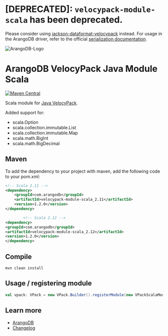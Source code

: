 # [DEPRECATED]: `velocypack-module-scala` has been deprecated.

Please consider using [jackson-dataformat-velocypack](https://github.com/arangodb/jackson-dataformat-velocypack#scala)
instead. For usage in the ArangoDB driver, refer to the
official [serialization documentation](https://www.arangodb.com/docs/stable/drivers/java-reference-serialization.html).


![ArangoDB-Logo](https://www.arangodb.com/docs/assets/arangodb_logo_2016_inverted.png)

# ArangoDB VelocyPack Java Module Scala

[![Maven Central](https://maven-badges.herokuapp.com/maven-central/com.arangodb/velocypack-module-scala/badge.svg)](https://maven-badges.herokuapp.com/maven-central/com.arangodb/velocypack-module-scala)

Scala module for [Java VelocyPack](https://github.com/arangodb/java-velocypack).

Added support for:

- scala.Option
- scala.collection.immutable.List
- scala.collection.immutable.Map
- scala.math.BigInt
- scala.math.BigDecimal

## Maven

To add the dependency to your project with maven, add the following code to your pom.xml:

```XML
<!-- Scala 2.11 -->
<dependency>
    <groupId>com.arangodb</groupId>
    <artifactId>velocypack-module-scala_2.11</artifactId>
    <version>1.2.0</version>
</dependency>

        <!-- Scala 2.12 -->
<dependency>
<groupId>com.arangodb</groupId>
<artifactId>velocypack-module-scala_2.12</artifactId>
<version>1.2.0</version>
</dependency>
```

## Compile

```
mvn clean install
```

## Usage / registering module

```Scala
val vpack: VPack = new VPack.Builder().registerModule(new VPackScalaModule).build
```

## Learn more

- [ArangoDB](https://www.arangodb.com/)
- [Changelog](ChangeLog.md)
